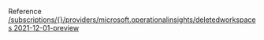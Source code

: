 Reference [/subscriptions/{}/providers/microsoft.operationalinsights/deletedworkspaces 2021-12-01-preview](/Resources/mgmt-plane/L3N1YnNjcmlwdGlvbnMve30vcHJvdmlkZXJzL21pY3Jvc29mdC5vcGVyYXRpb25hbGluc2lnaHRzL2RlbGV0ZWR3b3Jrc3BhY2Vz/2021-12-01-preview.xml)
